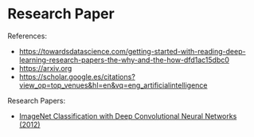 # Research Paper 

References: 

- https://towardsdatascience.com/getting-started-with-reading-deep-learning-research-papers-the-why-and-the-how-dfd1ac15dbc0
- https://arxiv.org
- https://scholar.google.es/citations?view_op=top_venues&hl=en&vq=eng_artificialintelligence


Research Papers: 

- [ImageNet Classification with Deep Convolutional Neural Networks (2012)](https://papers.nips.cc/paper/4824-imagenet-classification-with-deep-convolutional-neural-networks.pdf)


